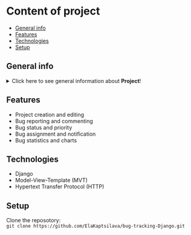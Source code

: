 # Content of project
* [General info](#general-info)
* [Features](#features)
* [Technologies](#technologies)
* [Setup](#setup)

## General info
<details>
<summary>Click here to see general information about <b>Project</b>!</summary>
<b>Bug tracking</b>. This project is a web application for tracking and managing bugs in software projects. It is built with Django, a high-level Python web framework that encourages rapid development and clean design. The project follows the Model-View-Template (MVT) pattern.  The models define the data structures and logic of the application.
</details>

## Features
<ul>
<li>Project creation and editing</li>
<li>Bug reporting and commenting</li>
<li>Bug status and priority</li>
<li>Bug assignment and notification</li>
<li>Bug statistics and charts</li>
</ul>

## Technologies
<ul>
<li>Django</li>
<li>Model-View-Template (MVT)</li>
<li>Hypertext Transfer Protocol (HTTP)</li>
</ul>

## Setup
Clone the reposotory:<br/>
```git clone https://github.com/ElaKaptsilava/bug-tracking-Django.git```<br/>
